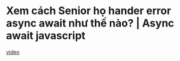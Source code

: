 # Xem cách Senior họ hander error async await như thế nào? | Async await javascript

[video](https://s.net.vn/aI1j)

